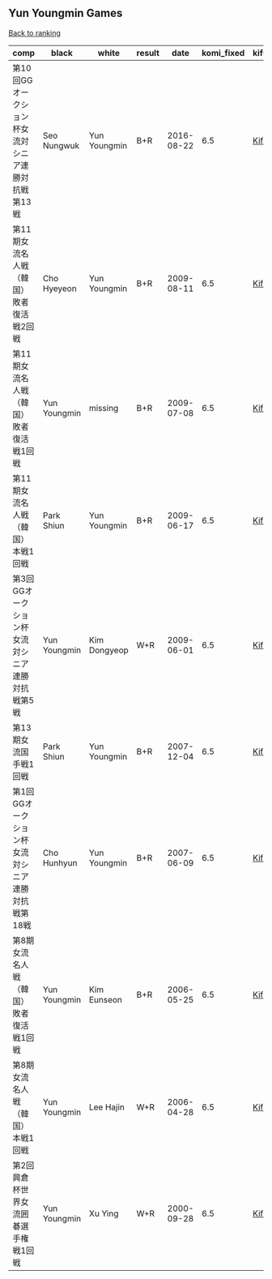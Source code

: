 ## Yun Youngmin Games

[Back to ranking](../../index.md)




| **comp** | **black** | **white** | **result** | **date** | **komi_fixed** | **kifu** | 
| --- | --- | --- | --- | --- | --- | --- |
| 第10回GGオークション杯女流対シニア連勝対抗戦第13戦 | Seo Nungwuk | Yun Youngmin | B+R | 2016-08-22 | 6.5 | [Kifu](https://kifudepot.net/kifucontents.php?id=4G%2BMVeSKPU%2BRcv1mKN5I4w%3D%3D) | 
| 第11期女流名人戦（韓国）敗者復活戦2回戦 | Cho Hyeyeon | Yun Youngmin | B+R | 2009-08-11 | 6.5 | [Kifu](https://kifudepot.net/kifucontents.php?id=XRXd%2FEkxd4VO9roZwn%2Bd%2Bg%3D%3D) | 
| 第11期女流名人戦（韓国）敗者復活戦1回戦 | Yun Youngmin | missing | B+R | 2009-07-08 | 6.5 | [Kifu](https://kifudepot.net/kifucontents.php?id=ePshSAQI40Hkqm%2F%2Bjcpq7A%3D%3D) | 
| 第11期女流名人戦（韓国）本戦1回戦 | Park Shiun | Yun Youngmin | B+R | 2009-06-17 | 6.5 | [Kifu](https://kifudepot.net/kifucontents.php?id=acp9Oe5%2F6WVKnezsgwknFQ%3D%3D) | 
| 第3回GGオークション杯女流対シニア連勝対抗戦第5戦 | Yun Youngmin | Kim Dongyeop | W+R | 2009-06-01 | 6.5 | [Kifu](https://kifudepot.net/kifucontents.php?id=zHbsDppJih8LLQzTcwhtSg%3D%3D) | 
| 第13期女流国手戦1回戦 | Park Shiun | Yun Youngmin | B+R | 2007-12-04 | 6.5 | [Kifu](https://kifudepot.net/kifucontents.php?id=O4g3%2BidfEI3t4F%2FrnzShHg%3D%3D) | 
| 第1回GGオークション杯女流対シニア連勝対抗戦第18戦 | Cho Hunhyun | Yun Youngmin | B+R | 2007-06-09 | 6.5 | [Kifu](https://kifudepot.net/kifucontents.php?id=vFSvVt83HNqieio0WlW6Fg%3D%3D) | 
| 第8期女流名人戦（韓国）敗者復活戦1回戦 | Yun Youngmin | Kim Eunseon | B+R | 2006-05-25 | 6.5 | [Kifu](https://kifudepot.net/kifucontents.php?id=BLOelIMapX57qQ%2F6F%2BzRmQ%3D%3D) | 
| 第8期女流名人戦（韓国）本戦1回戦 | Yun Youngmin | Lee Hajin | W+R | 2006-04-28 | 6.5 | [Kifu](https://kifudepot.net/kifucontents.php?id=5Jk5q7uoTnpJ0oTtrDS8WQ%3D%3D) | 
| 第2回興倉杯世界女流囲碁選手権戦1回戦 | Yun Youngmin | Xu Ying | W+R | 2000-09-28 | 6.5 | [Kifu](https://kifudepot.net/kifucontents.php?id=NjoN4jb4eyw%2BuyiXDwErAg%3D%3D) |




